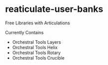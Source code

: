 # reaticulate-user-banks

Free Libraries with Articulations

Currently Contains
* Orchestral Tools Layers
* Orchestral Tools Helix
* Orchestral Tools Rotary
* Orchestral Tools Crucible

